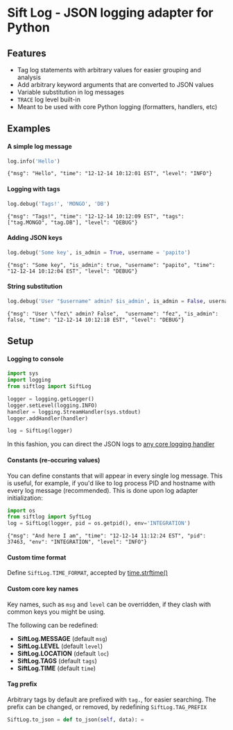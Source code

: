 Sift Log - JSON logging adapter for Python
===============

## Features
* Tag log statements with arbitrary values for easier grouping and analysis
* Add arbitrary keyword arguments that are converted to JSON values
* Variable substitution in log messages
* `TRACE` log level built-in
* Meant to be used with core Python logging (formatters, handlers, etc)
 
## Examples
#### A simple log message
```python
log.info('Hello')
```
`{"msg": "Hello", "time": "12-12-14 10:12:01 EST", "level": "INFO"}`

#### Logging with tags
```python
log.debug('Tags!', 'MONGO', 'DB')
```
`{"msg": "Tags!", "time": "12-12-14 10:12:09 EST", "tags": ["tag.MONGO", "tag.DB"], "level": "DEBUG"}`

#### Adding JSON keys
```python
log.debug('Some key', is_admin = True, username = 'papito')
```
`{"msg": "Some key", "is_admin": true, "username": "papito", "time": "12-12-14 10:12:04 EST", "level": "DEBUG"}`

#### String substitution
```python
log.debug('User "$username" admin? $is_admin', is_admin = False, username = 'fez')
```
`{"msg": "User \"fez\" admin? False",  "username": "fez", "is_admin": false, "time": "12-12-14 10:12:18 EST", "level": "DEBUG"}`


## Setup
#### Logging to console
```python
import sys
import logging
from siftlog import SiftLog

logger = logging.getLogger()
logger.setLevel(logging.INFO)
handler = logging.StreamHandler(sys.stdout)
logger.addHandler(handler)

log = SiftLog(logger)
```

In this fashion, you can direct the JSON logs to [any core logging handler](https://docs.python.org/2/library/logging.handlers.html)

#### Constants (re-occuring values)
You can define constants that will appear in every single log message. This is useful, for example, if you'd like to log process PID and hostname with every log message (recommended). This is done upon log adapter initialization:

```python
import os
from siftlog import SyftLog
log = SiftLog(logger, pid = os.getpid(), env='INTEGRATION')
```
`{"msg": "And here I am", "time": "12-12-14 11:12:24 EST", "pid": 37463, "env": "INTEGRATION", "level": "INFO"}`



#### Custom time format
Define `SiftLog.TIME_FORMAT`, accepted by [time.strftime()](https://docs.python.org/2/library/time.html#time.strftime)

#### Custom core key names
Key names, such as `msg` and `level` can be overridden, if they clash with common keys you might be using.

The following can be redefined:

 * __SiftLog.MESSAGE__ (default `msg`)
 * __SiftLog.LEVEL__ (default `level`)
 * __SiftLog.LOCATION__ (default `loc`)
 * __SiftLog.TAGS__ (default `tags`)
 * __SiftLog.TIME__ (default `time`)

#### Tag prefix
Arbitrary tags by default are prefixed with `tag.`, for easier searching. The prefix can be changed, or removed, by redefining `SiftLog.TAG_PREFIX`

```python
SiftLog.to_json = def to_json(self, data): = 
```



